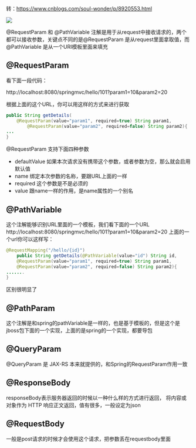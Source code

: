 转：https://www.cnblogs.com/soul-wonder/p/8920553.html

![](https://img2018.cnblogs.com/blog/1446249/202002/1446249-20200216210041756-959332044.png)

 @RequestParam 和 @PathVariable 注解是用于从request中接收请求的，两个都可以接收参数，关键点不同的是@RequestParam 是从request里面拿取值，而 @PathVariable 是从一个URI模板里面来填充

## @RequestParam
看下面一段代码：

http://localhost:8080/springmvc/hello/101?param1=10&param2=20

根据上面的这个URL，你可以用这样的方式来进行获取
```java
public String getDetails(
    @RequestParam(value="param1", required=true) String param1,
        @RequestParam(value="param2", required=false) String param2){
...
}
```

@RequestParam 支持下面四种参数
- defaultValue 如果本次请求没有携带这个参数，或者参数为空，那么就会启用默认值
- name 绑定本次参数的名称，要跟URL上面的一样
- required 这个参数是不是必须的
- value 跟name一样的作用，是name属性的一个别名

## @PathVariable
这个注解能够识别URL里面的一个模板，我们看下面的一个URL
http://localhost:8080/springmvc/hello/101?param1=10&param2=20
上面的一个url你可以这样写：
```java
@RequestMapping("/hello/{id}")
    public String getDetails(@PathVariable(value="id") String id,
    @RequestParam(value="param1", required=true) String param1,
    @RequestParam(value="param2", required=false) String param2){
.......
}
```

区别很明显了

## @PathParam
这个注解是和spring的pathVariable是一样的，也是基于模板的，但是这个是jboss包下面的一个实现，上面的是spring的一个实现，都要导包

## @QueryParam
@QueryParam 是 JAX-RS 本来就提供的，和Spring的RequestParam作用一致

## @ResponseBody
responseBody表示服务器返回的时候以一种什么样的方式进行返回， 将内容或对象作为 HTTP 响应正文返回，值有很多，一般设定为json

## @RequestBody
一般是post请求的时候才会使用这个请求，把参数丢在requestbody里面